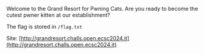 Welcome to the Grand Resort for Pwning Cats. Are you ready to become the cutest pwner kitten at our establishment?

The flag is stored in `/flag.txt`

Site: [http://grandresort.challs.open.ecsc2024.it](http://grandresort.challs.open.ecsc2024.it)